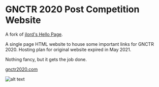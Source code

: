 # GNCTR 2020 Post Competition Website

A fork of [jlord's Hello Page](https://github.com/jlord/hello).

A single page HTML website to house some important links for GNCTR 2020. Hosting plan for original website expired in May 2021.

Nothing fancy, but it gets the job done.

[gnctr2020.com](www.gnctr2020.com)

![alt text](assets/images/GNCTR2020_Logo_Primary_Black.png "GNCTR 2020 Logo")
